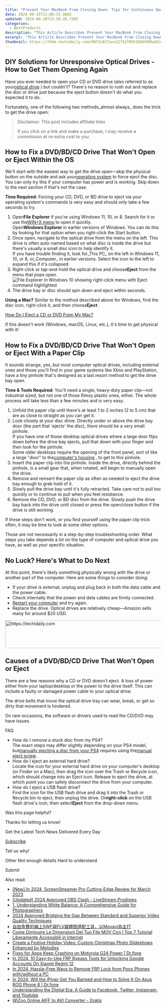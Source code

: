 ```yaml
---
title: "Prevent Your MacBook From Closing Down: Tips for Continuous Operation"
date: 2024-09-15T21:00:53.960Z
updated: 2024-09-20T23:58:26.730Z
categories:
  - BestProducts
description: "This Article Describes Prevent Your MacBook From Closing Down: Tips for Continuous Operation"
excerpt: "This Article Describes Prevent Your MacBook From Closing Down: Tips for Continuous Operation"
thumbnail: https://thmb.techidaily.com/08f2c817ace11f52f69518bb589ba81c382ee3c50cca52847005eac86a562eee.jpg
---
```


## DIY Solutions for Unresponsive Optical Drives - How to Get Them Opening Again
 Have you ever needed to open your CD or DVD drive (also referred to as your[optical drive](https://www.lifewire.com/what-is-an-optical-disc-drive-2618157) ) but couldn't? There's no reason to rush out and replace the disc or drive just because the eject button doesn't do what you expected it to do.

 Fortunately, one of the following two methods_almost always_ does the trick to get the drive open:

>  Disclaimer: This post includes affiliate links
>
>  If you click on a link and make a purchase, I may receive a commission at no extra cost to you.
>

## How to Fix a DVD/BD/CD Drive That Won't Open or Eject Within the OS

 We'll start with the easiest way to get the drive open—skip the physical button on the outside and ask your[operating system](https://www.lifewire.com/operating-systems-2625912) to force eject the disc. You can only try this if your computer has power and is working. Skip down to the next section if that's not the case.

**Time Required:** Forcing your CD, DVD, or BD drive to eject via your operating system's commands is very easy and should only take a few seconds to try.

1. Open**File Explorer** if you're using Windows 11, 10, or 8\. Search for it or use the[WIN+X menu](https://www.lifewire.com/what-is-the-power-user-menu-2625968) to open it quickly.  
 Open**Windows Explorer** in earlier versions of Windows. You can do this by looking for that option when you right-click the Start button.
2. Once open, navigate to the optical drive from the menu on the left. This drive is often auto-named based on what disc is inside the drive but there's usually a small disc icon to help identify it.  
 If you have trouble finding it, look for_This PC_ on the left in Windows 11, 10, or 8, or_Computer_ in earlier versions. Select the icon to the left to expand this if it's collapsed.
3. Right-click or tap-and-hold the optical drive and choose**Eject** from the menu that pops open.  
![File Explorer in Windows 10 showing right-click menu with Eject command highlighted](https://www.lifewire.com/thmb/JdH15OVtIjSJeEPIvh9TCVtlnYc=/1500x0/filters:no_upscale():max_bytes(150000):strip_icc():format(webp)/001_fix-dvd-bd-cd-drive-that-wont-open-or-eject-2626113-5bf8523e46e0fb0083220b80.jpg)
4. The drive bay or disc should spin down and eject within seconds.

**Using a Mac?** Similar to the method described above for Windows, find the disc icon, right-click it, and then choose**Eject** .

[How Do I Eject a CD or DVD From My Mac?](https://www.lifewire.com/how-do-i-eject-cd-from-mac-2260195)

 If this doesn't work (Windows, macOS, Linux, etc.), it's time to get physical with it!

## How to Fix a DVD/BD/CD Drive That Won't Open or Eject With a Paper Clip

 It sounds strange, yes, but most computer optical drives, including external ones and those you'll find in your game systems like Xbox and PlayStation, have a tiny pinhole that's designed as a last resort method to get the drive bay open.

**Time & Tools Required:** You'll need a single, heavy-duty paper clip—not industrial sized, but not one of those flimsy plastic ones, either. The whole process will take less than a few minutes and is very easy.

1. Unfold the paper clip until there's at least 1 to 2 inches (2 to 5 cm) that are as close to straight as you can get it.
2. Look closely at your disc drive. Directly under or above the drive bay door (the part that 'ejects' the disc), there should be a very small pinhole.  
 If you have one of those desktop optical drives where a large door flips down before the drive bay ejects, pull that down with your finger and then look for the pinhole.  
 Some older desktops require the opening of the front panel, sort of like a large "door" to the[computer's housing](https://www.lifewire.com/what-is-a-computer-case-2618149) , to get to this pinhole.
3. Insert the paper clip into the pinhole. Inside the drive, directly behind the pinhole, is a small gear that, when rotated, will begin to manually open the drive.
4. Remove and reinsert the paper clip as often as needed to eject the drive bay enough to grab hold of it.
5. Slowly pull the drive bay until it's fully retracted. Take care not to pull too quickly or to continue to pull when you feel resistance.
6. Remove the CD, DVD, or BD disc from the drive. Slowly push the drive bay back into the drive until closed or press the open/close button if the drive is still working.

 If these steps don't work, or you find yourself using the paper clip trick often, it may be time to look at some other options.

 Those are not necessarily in a step-by-step troubleshooting order. What steps you take depends a lot on the type of computer and optical drive you have, as well as your specific situation.

## No Luck? Here's What to Do Next

 At this point, there's likely something physically wrong with the drive or another part of the computer. Here are some things to consider doing:

* If your drive is external, unplug and plug back in both the data cable and the power cable.
* Check internally that the power and data cables are firmly connected.
* [Restart your computer](https://www.lifewire.com/how-to-reboot-a-computer-2624568) and try again.
* Replace the drive. Optical drives are relatively cheap—Amazon sells many for around $20 USD.

<!-- affiliate ads begin -->
<a href="https://ursime.pxf.io/c/5597632/2136545/16384" target="_top" id="2136545">
  <img src="//a.impactradius-go.com/display-ad/16384-2136545" border="0" alt="https://techidaily.com" width="728" height="90"/>
</a>
<img height="0" width="0" src="https://ursime.pxf.io/i/5597632/2136545/16384" style="position:absolute;visibility:hidden;" border="0" />
<!-- affiliate ads end -->

## Causes of a DVD/BD/CD Drive That Won't Open or Eject

 There are a few reasons why a CD or DVD doesn’t eject. A loss of power either from your laptop/desktop or the power to the drive itself. This can include a faulty or damaged power cable to your optical drive.

 The drive belts that move the optical drive tray can wear, break, or get so dirty that movement is hindered.

 On rare occasions, the software or drivers used to read the CD/DVD may have issues.

 FAQ

* How do I remove a stuck disc from my PS4?  
 The exact steps may differ slightly depending on your PS4 model, but[manually ejecting a disc from your PS4](https://www.lifewire.com/fix-ps4-that-wont-take-read-or-eject-a-disc-5076329) requires using the[manual eject screw](https://www.playstation.com/en-us/support/hardware/ps4-eject-stuck-disc/) .
* How do I eject an external hard drive?  
 Locate the icon for your external hard drive on your computer's desktop (or Finder on a Mac), then drag the icon over the Trash or Recycle icon, which should change into an Eject icon. Release to eject the drive, at which point you can safely disconnect the drive from your computer.
* How do I eject a USB flash drive?  
 Find the icon for the USB flash drive and drag it into the Trash or Recycle bin to eject, then unplug the drive. Or**right-click** on the USB flash drive's icon, then select**Eject** from the drop-down menu.

Was this page helpful?

Thanks for letting us know!

 Get the Latest Tech News Delivered Every Day

[Subscribe](https://www.lifewire.com/#)

Tell us why!

 Other  Not enough details  Hard to understand

 Submit

<ins class="adsbygoogle"
     style="display:block"
     data-ad-format="autorelaxed"
     data-ad-client="ca-pub-7571918770474297"
     data-ad-slot="1223367746"></ins>

<ins class="adsbygoogle"
     style="display:block"
     data-ad-client="ca-pub-7571918770474297"
     data-ad-slot="8358498916"
     data-ad-format="auto"
     data-full-width-responsive="true"></ins>

<span class="atpl-alsoreadstyle">Also read:</span>
<div><ul>
<li><a href="https://video-capture.techidaily.com/new-in-2024-screenstreamer-pro-cutting-edge-review-for-march-2023/"><u>[New] In 2024, ScreenStreamer Pro Cutting-Edge Review for March 2023</u></a></li>
<li><a href="https://visual-screen-recording.techidaily.com/updated-2024-approved-obs-clash-livestream-prodigies/"><u>[Updated] 2024 Approved OBS Clash - LiveStream Prodigies</u></a></li>
<li><a href="https://technical-tips.techidaily.com/1-understanding-white-balance-a-comprehensive-guide-for-photographers/"><u>1. Understanding White Balance: A Comprehensive Guide for Photographers</u></a></li>
<li><a href="https://extra-resources.techidaily.com/2024-approved-bridging-the-gap-between-standard-and-superior-video-quality-techniques/"><u>2024 Approved Bridging the Gap Between Standard and Superior Video Quality Techniques</u></a></li>
<li><a href="https://technical-tips.techidaily.com/swfflvmovavi/"><u>自由免費的線上SWF與FLV媒體間適配工具，以Movavi為主打</u></a></li>
<li><a href="https://technical-tips.techidaily.com/come-diminuire-le-dimensioni-del-tuo-file-mov-con-i-top-7-tutorial-liberamente-accessibili-in-internet/"><u>Come Diminuire Le Dimensioni Del Tuo File MOV Con I Top 7 Tutorial Liberamente Accessibili in Internet</u></a></li>
<li><a href="https://technical-tips.techidaily.com/create-a-festive-holiday-video-custom-christmas-photo-slideshows-enhanced-by-melodies/"><u>Create a Festive Holiday Video: Custom Christmas Photo Slideshows Enhanced by Melodies</u></a></li>
<li><a href="https://howto.techidaily.com/fixes-for-apps-keep-crashing-on-motorola-g24-power-drfone-by-drfone-fix-android-problems-fix-android-problems/"><u>Fixes for Apps Keep Crashing on Motorola G24 Power | Dr.fone</u></a></li>
<li><a href="https://unlock-android.techidaily.com/in-2024-10-easy-to-use-frp-bypass-tools-for-unlocking-google-accounts-on-xiaomi-redmi-12-by-drfone-android/"><u>In 2024, 10 Easy-to-Use FRP Bypass Tools for Unlocking Google Accounts On Xiaomi Redmi 12</u></a></li>
<li><a href="https://bypass-frp.techidaily.com/in-2024-hassle-free-ways-to-remove-frp-lock-from-poco-phones-withwithout-a-pc-by-drfone-android/"><u>In 2024, Hassle-Free Ways to Remove FRP Lock from Poco Phones with/without a PC</u></a></li>
<li><a href="https://phone-solutions.techidaily.com/in-2024-will-the-ipogo-get-you-banned-and-how-to-solve-it-on-asus-rog-phone-8-drfone-by-drfone-virtual-android/"><u>In 2024, Will the iPogo Get You Banned and How to Solve It On Asus ROG Phone 8 | Dr.fone</u></a></li>
<li><a href="https://win-forum.techidaily.com/understanding-the-digital-era-a-guide-to-facebook-twitter-instagram-and-youtube/"><u>Understanding the Digital Era: A Guide to Facebook, Twitter, Instagram, and Youtube</u></a></li>
<li><a href="https://technical-tips.techidaily.com/wizoo-online-aiff-to-avi-converter-gratis/"><u>WiZoo Online AIFF to AVI Converter - Gratis</u></a></li>
</ul></div>

